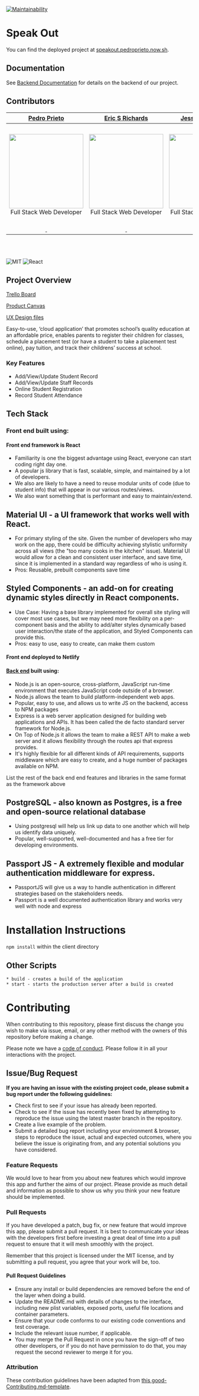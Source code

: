 [![Maintainability](https://api.codeclimate.com/v1/badges/d7cd0bec7a79ce0d7fa1/maintainability)](https://codeclimate.com/github/Lambda-School-Labs/speak-out-fe/maintainability)

# Speak Out

You can find the deployed project at [speakout.pedroprieto.now.sh](speakout.pedroprieto.now.sh).

## Documentation

See [Backend Documentation](https://github.com/prietop97/speak-out-be) for details on the backend of our project.

## Contributors

|                                                                                      [Pedro Prieto](https://github.com/prietop97)                                                                                       |                                                                                     [Eric S Richards](https://github.com/Chards79)                                                                                     |                                                                                        [Jessica G Cooper](https://github.com/JessicaGCooper)                                                                                         |                                                                                          [Chase Hooper](https://github.com/HoopCha)                                                                                          |                                                                                          [Dave Vazquez](https://github.com/dave-vazquez)                                                                                          |
| :---------------------------------------------------------------------------------------------------------------------------------------------------------------------------------------------------------------------: | :--------------------------------------------------------------------------------------------------------------------------------------------------------------------------------------------------------------------: | :----------------------------------------------------------------------------------------------------------------------------------------------------------------------------------------------------------------------------------: | :--------------------------------------------------------------------------------------------------------------------------------------------------------------------------------------------------------------------------: | :-------------------------------------------------------------------------------------------------------------------------------------------------------------------------------------------------------------------------------: |
|                                                                                                                                                                                                                         |
|                                              [<img src="./profile-pictures/pedro-prieto.png" width = "200" />](https://github.com/prietop97) </br>Full Stack Web Developer                                              |                                            [<img src="./profile-pictures/eric-s-richards.png" width = "200" />](https://github.com/Chards79) </br>Full Stack Web Developer                                             |                                                [<img src="./profile-pictures/jessica-g-hooper.png" width = "200" />](https://github.com/JessicaGCooper) </br>Full Stack Web Developer                                                |                                                 [<img src="./profile-pictures/chase-hooper.png" width = "200" />](https://github.com/HoopCha) </br>Full Stack Web Developer                                                  |                                         [<img src="./profile-pictures/dave-vazquez.png" width = "200" />](https://github.com/dave-vazquez) </br>Full Stack Web Developer /</br> Team Lead                                         |
| [<img src="https://github.com/favicon.ico" width="15"> ](https://github.com/prietop97) [ <img src="https://static.licdn.com/sc/h/al2o9zrvru7aqj8e1x2rzsrca" width="15"> ](https://www.linkedin.com/in/pedroprieto-dev/) | [<img src="https://github.com/favicon.ico" width="15"> ](https://github.com/Chards79) [ <img src="https://static.licdn.com/sc/h/al2o9zrvru7aqj8e1x2rzsrca" width="15"> ](https://www.linkedin.com/in/eric-s-richards/) | [<img src="https://github.com/favicon.ico" width="15"> ](https://github.com/JessicaGCooper) [ <img src="https://static.licdn.com/sc/h/al2o9zrvru7aqj8e1x2rzsrca" width="15"> ](https://www.linkedin.com/in/jessica-cooper-17730748/) | [<img src="https://github.com/favicon.ico" width="15"> ](https://github.com/HoopCha) [ <img src="https://static.licdn.com/sc/h/al2o9zrvru7aqj8e1x2rzsrca" width="15"> ](https://www.linkedin.com/in/chase-hooper-5794a5158/) | [<img src="https://github.com/favicon.ico" width="15"> ](https://github.com/dave-vazquez) [ <img src="https://static.licdn.com/sc/h/al2o9zrvru7aqj8e1x2rzsrca" width="15"> ](https://www.linkedin.com/in/david-vazquez-b6172770/) |  |

<br>
<br>

![MIT](https://img.shields.io/packagist/l/doctrine/orm.svg)
![React](https://img.shields.io/badge/react-v16.7.0--alpha.2-blue.svg)

## Project Overview

[Trello Board](https://trello.com/b/SJHPrjVM/labs-20-speak-out)

[Product Canvas](https://www.notion.so/Speak-Out-bf0efc0a7c3847a4b3bfc33d9a12c6e9)

[UX Design files](https://www.figma.com/proto/lAawtUck67YJkPuZQK2Vlo/UX6-Group-Project-Speak-Out.?node-id=746%3A21505&viewport=182%2C561%2C0.0289407130330801&scaling=min-zoom)

Easy-to-use, ‘cloud application’ that promotes school’s quality education at an affordable price, enables parents to register their children for classes, schedule a placement test (or have a student to take a placement test online), pay tuition, and track their childrens’ success at school.

### Key Features

- Add/View/Update Student Record
- Add/View/Update Staff Records
- Online Student Registration
- Record Student Attendance

## Tech Stack

### Front end built using:

#### Front end framework is React

- Familiarity is one the biggest advantage using React, everyone can start coding right day one.
- A popular js library that is fast, scalable, simple, and maintained by a lot of developers.
- We also are likely to have a need to reuse modular units of code (due to student info) that will appear in our various routes/views.
- We also want something that is performant and easy to maintain/extend.

## Material UI - a UI framework that works well with React.

- For primary styling of the site. Given the number of developers who may work on the app, there could be difficulty achieving stylistic uniformity across all views (the "too many cooks in the kitchen" issue). Material UI would allow for a clean and consistent user interface, and save time, since it is implemented in a standard way regardless of who is using it.
- Pros: Reusable, prebuilt components save time

## Styled Components - an add-on for creating dynamic styles directly in React components.

- Use Case: Having a base library implemented for overall site styling will cover most use cases, but we may need more flexibility on a per-component basis and the ability to add/alter styles dynamically based user interaction/the state of the application, and Styled Components can provide this.
- Pros: easy to use, easy to create, can make them custom

#### Front end deployed to Netlify

#### [Back end](https://github.com/Lambda-School-Labs/speak-out-be) built using:

- Node.js is an open-source, cross-platform, JavaScript run-time environment that executes JavaScript code outside of a browser.
- Node.js allows the team to build platform-independent web apps.
- Popular, easy to use, and allows us to write JS on the backend, access to NPM packages
- Express is a web server application designed for building web applications and APIs. It has been called the de facto standard server framework for Node.js.
- On Top of Node.js it allows the team to make a REST API to make a web server and it allows flexibility through the routes api that express provides.
- It's highly flexible for all different kinds of API requirements, supports middleware which are easy to create, and a huge number of packages available on NPM.

List the rest of the back end end features and libraries in the same format as the framework above

## PostgreSQL - also known as Postgres, is a free and open-source relational database

- Using postgresql will help us link up data to one another which will help us identify data uniquely.
- Popular, well-supported, well-documented and has a free tier for developing environments.

## Passport JS - A extremely flexible and modular authentication middleware for express.

- PassportJS will give us a way to handle authentication in different strategies based on the stakeholders needs.
- Passport is a well documented authentication library and works very well with node and express

# Installation Instructions

`npm install` within the client directory

## Other Scripts

    * build - creates a build of the application
    * start - starts the production server after a build is created

# Contributing

When contributing to this repository, please first discuss the change you wish to make via issue, email, or any other method with the owners of this repository before making a change.

Please note we have a [code of conduct](./CODE_OF_CONDUCT.md). Please follow it in all your interactions with the project.

## Issue/Bug Request

**If you are having an issue with the existing project code, please submit a bug report under the following guidelines:**

- Check first to see if your issue has already been reported.
- Check to see if the issue has recently been fixed by attempting to reproduce the issue using the latest master branch in the repository.
- Create a live example of the problem.
- Submit a detailed bug report including your environment & browser, steps to reproduce the issue, actual and expected outcomes, where you believe the issue is originating from, and any potential solutions you have considered.

### Feature Requests

We would love to hear from you about new features which would improve this app and further the aims of our project. Please provide as much detail and information as possible to show us why you think your new feature should be implemented.

### Pull Requests

If you have developed a patch, bug fix, or new feature that would improve this app, please submit a pull request. It is best to communicate your ideas with the developers first before investing a great deal of time into a pull request to ensure that it will mesh smoothly with the project.

Remember that this project is licensed under the MIT license, and by submitting a pull request, you agree that your work will be, too.

#### Pull Request Guidelines

- Ensure any install or build dependencies are removed before the end of the layer when doing a build.
- Update the README.md with details of changes to the interface, including new plist variables, exposed ports, useful file locations and container parameters.
- Ensure that your code conforms to our existing code conventions and test coverage.
- Include the relevant issue number, if applicable.
- You may merge the Pull Request in once you have the sign-off of two other developers, or if you do not have permission to do that, you may request the second reviewer to merge it for you.

### Attribution

These contribution guidelines have been adapted from [this good-Contributing.md-template](https://gist.github.com/PurpleBooth/b24679402957c63ec426).
